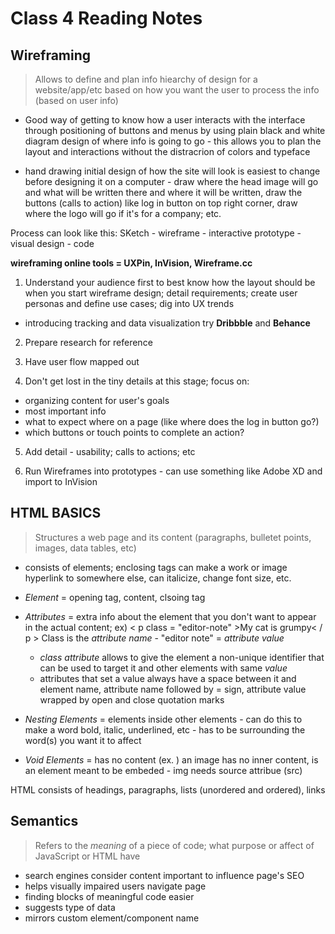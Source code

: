 # Class 4 Reading Notes

## Wireframing

> Allows to define and plan info hiearchy of design for a website/app/etc based on how you want the user to process the info (based on user info)

- Good way of getting to know how a user interacts with the interface through positioning of buttons and menus by using plain black and white diagram design of where info is going to go - this allows you to plan the layout and interactions without the distracrion of colors and typeface

- hand drawing initial design of how the site will look is easiest to change before designing it on a computer - draw where the head image will go and what will be written there and where it will be written, draw the buttons (calls to action) like log in button on top right corner, draw where the logo will go if it's for a company; etc.

Process can look like this:
SKetch - wireframe - interactive prototype - visual design - code

**wireframing online tools = UXPin, InVision, Wireframe.cc**

1. Understand your audience first to best know how the layout should be when you start wireframe design; detail requirements; create user personas and define use cases; dig into UX trends 
- introducing tracking and data visualization try **Dribbble** and **Behance**

2. Prepare research for reference

3. Have user flow mapped out

4. Don't get lost in the tiny details at this stage; focus on:
- organizing content for user's goals
- most important info
- what to expect where on a page (like where does the log in button go?)
- which buttons or touch points to complete an action?

5. Add detail - usability; calls to actions; etc

6. Run Wireframes into prototypes - can use something like Adobe XD and import to InVision

## **HTML BASICS**

> Structures a web page and its content (paragraphs, bulletet points, images, data tables, etc)
- consists of elements; enclosing tags can make a work or image hyperlink to somewhere else, can italicize, change font size, etc.

- *Element* = opening tag, content, clsoing tag 

- *Attributes* = extra info about the element that you don't want to appear in the actual content; 
    ex) < p class = "editor-note" >My cat is grumpy< / p >
    Class is the *attribute name* - "editor note" = *attribute value*
    - *class attribute* allows to give the element a non-unique identifier that can be used to target it and other elements with same *value*
    - attributes that set a value always have a space between it and element name, attribute name followed by = sign, attribute value wrapped by open and close quotation marks

- *Nesting Elements* = elements inside other elements - can do this to make a word bold, italic, underlined, etc - has to be surrounding the word(s) you want it to affect

- *Void Elements* = has no content (ex. <img>) an image has no inner content, is an element meant to be embeded - img needs source attribue (src)

HTML consists of headings, paragraphs, lists (unordered and ordered), links

## Semantics

> Refers to the *meaning* of a piece of code; what purpose or affect of JavaScript or HTML have 

- search engines consider content important to influence page's SEO
- helps visually impaired users navigate page
- finding blocks of meaningful code easier
- suggests type of data 
- mirrors custom element/component name
